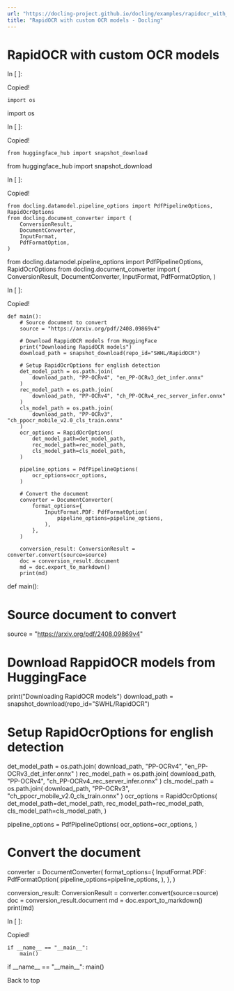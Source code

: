 ```yaml
---
url: "https://docling-project.github.io/docling/examples/rapidocr_with_custom_models/"
title: "RapidOCR with custom OCR models - Docling"
---
```


# RapidOCR with custom OCR models

In \[ \]:

Copied!

```
import os

```

import os

In \[ \]:

Copied!

```
from huggingface_hub import snapshot_download

```

from huggingface\_hub import snapshot\_download

In \[ \]:

Copied!

```
from docling.datamodel.pipeline_options import PdfPipelineOptions, RapidOcrOptions
from docling.document_converter import (
    ConversionResult,
    DocumentConverter,
    InputFormat,
    PdfFormatOption,
)

```

from docling.datamodel.pipeline\_options import PdfPipelineOptions, RapidOcrOptions
from docling.document\_converter import (
ConversionResult,
DocumentConverter,
InputFormat,
PdfFormatOption,
)

In \[ \]:

Copied!

```
def main():
    # Source document to convert
    source = "https://arxiv.org/pdf/2408.09869v4"

    # Download RappidOCR models from HuggingFace
    print("Downloading RapidOCR models")
    download_path = snapshot_download(repo_id="SWHL/RapidOCR")

    # Setup RapidOcrOptions for english detection
    det_model_path = os.path.join(
        download_path, "PP-OCRv4", "en_PP-OCRv3_det_infer.onnx"
    )
    rec_model_path = os.path.join(
        download_path, "PP-OCRv4", "ch_PP-OCRv4_rec_server_infer.onnx"
    )
    cls_model_path = os.path.join(
        download_path, "PP-OCRv3", "ch_ppocr_mobile_v2.0_cls_train.onnx"
    )
    ocr_options = RapidOcrOptions(
        det_model_path=det_model_path,
        rec_model_path=rec_model_path,
        cls_model_path=cls_model_path,
    )

    pipeline_options = PdfPipelineOptions(
        ocr_options=ocr_options,
    )

    # Convert the document
    converter = DocumentConverter(
        format_options={
            InputFormat.PDF: PdfFormatOption(
                pipeline_options=pipeline_options,
            ),
        },
    )

    conversion_result: ConversionResult = converter.convert(source=source)
    doc = conversion_result.document
    md = doc.export_to_markdown()
    print(md)

```

def main():
# Source document to convert
source = "https://arxiv.org/pdf/2408.09869v4"

# Download RappidOCR models from HuggingFace
print("Downloading RapidOCR models")
download\_path = snapshot\_download(repo\_id="SWHL/RapidOCR")

# Setup RapidOcrOptions for english detection
det\_model\_path = os.path.join(
download\_path, "PP-OCRv4", "en\_PP-OCRv3\_det\_infer.onnx"
)
rec\_model\_path = os.path.join(
download\_path, "PP-OCRv4", "ch\_PP-OCRv4\_rec\_server\_infer.onnx"
)
cls\_model\_path = os.path.join(
download\_path, "PP-OCRv3", "ch\_ppocr\_mobile\_v2.0\_cls\_train.onnx"
)
ocr\_options = RapidOcrOptions(
det\_model\_path=det\_model\_path,
rec\_model\_path=rec\_model\_path,
cls\_model\_path=cls\_model\_path,
)

pipeline\_options = PdfPipelineOptions(
ocr\_options=ocr\_options,
)

# Convert the document
converter = DocumentConverter(
format\_options={
InputFormat.PDF: PdfFormatOption(
pipeline\_options=pipeline\_options,
),
},
)

conversion\_result: ConversionResult = converter.convert(source=source)
doc = conversion\_result.document
md = doc.export\_to\_markdown()
print(md)

In \[ \]:

Copied!

```
if __name__ == "__main__":
    main()

```

if \_\_name\_\_ == "\_\_main\_\_":
main()

Back to top